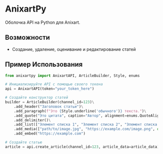 # AnixartPy
Оболочка API на Python для Anixart.

## Возможности
 - Создание, удаление, оценивание и редактирование статей

## Пример Использования
```python
from anixartpy import AnixartAPI, ArticleBuilder, Style, enums

# Инициализируйте API с помощью своего токена
api = AnixartAPI(token="your_token_here")

# Создайте конструктор статей
builder = ArticleBuilder(channel_id=123)\
    .add_header("Заголовок статьи")\
    .add_paragraph(f"Это {Style.underline('обычного')} текста.")\
    .add_quote("Это цитата", caption="Автор", alignment=enums.QuoteAlignment.CENTER)\
    .add_delimiter()\
    .add_list(["Элемент списка 1", "Элемент списка 2", "Элемент списка 3"], ordered=True)\
    .add_media(["path/to/image.jpg", "https://example.com/image.png", open("path/to/image.jpg", "rb").read()])\
    .add_embed("https://example.com")

# Создайте статью
article = api.create_article(channel_id=123, article_data=article_data)
```